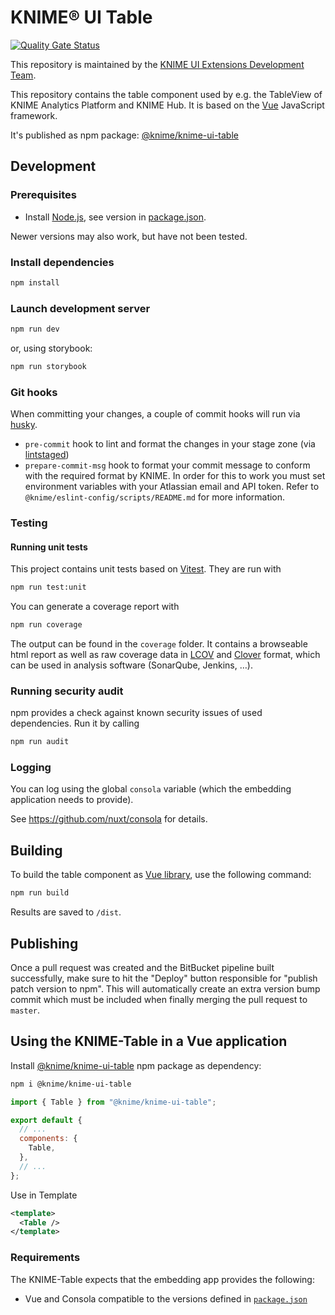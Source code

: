 # KNIME® UI Table

[![Quality Gate Status](https://sonarcloud.io/api/project_badges/measure?project=KNIME_knime-ui-table&metric=alert_status)](https://sonarcloud.io/summary/new_code?id=KNIME_knime-ui-table)

This repository is maintained by the [KNIME UI Extensions Development Team](mailto:team-ui-extensions@knime.com).

This repository contains the table component used by e.g. the TableView of KNIME Analytics Platform and KNIME Hub. It is based on the [Vue] JavaScript framework.

It's published as npm package: [@knime/knime-ui-table]

## Development

### Prerequisites

- Install [Node.js][node], see version in [package.json](package.json).

Newer versions may also work, but have not been tested.

### Install dependencies

```sh
npm install
```

### Launch development server

```sh
npm run dev
```

or, using storybook:

```sh
npm run storybook
```

### Git hooks

When committing your changes, a couple of commit hooks will run via [husky].

- `pre-commit` hook to lint and format the changes in your stage zone (via [lintstaged])
- `prepare-commit-msg` hook to format your commit message to conform with the required format by KNIME. In order for this to work you must set environment variables with your Atlassian email and API token. Refer to `@knime/eslint-config/scripts/README.md` for more information.

### Testing

#### Running unit tests

This project contains unit tests based on [Vitest].
They are run with

```sh
npm run test:unit
```

You can generate a coverage report with

```sh
npm run coverage
```

The output can be found in the `coverage` folder. It contains a browseable html report as well as raw coverage data in
[LCOV] and [Clover] format, which can be used in analysis software (SonarQube, Jenkins, …).

### Running security audit

npm provides a check against known security issues of used dependencies. Run it by calling

```sh
npm run audit
```

### Logging

You can log using the global `consola` variable (which the embedding application needs to provide).

See https://github.com/nuxt/consola for details.

## Building

To build the table component as [Vue library], use the following command:

```sh
npm run build
```

Results are saved to `/dist`.

## Publishing

Once a pull request was created and the BitBucket pipeline built successfully, make sure to hit the "Deploy" button responsible for "publish patch version to npm". This will automatically create an extra version bump commit which must be included when finally merging the pull request to `master`.

## Using the KNIME-Table in a Vue application

Install [@knime/knime-ui-table] npm package as dependency:

```sh
npm i @knime/knime-ui-table
```

```js
import { Table } from "@knime/knime-ui-table";

export default {
  // ...
  components: {
    Table,
  },
  // ...
};
```

Use in Template

```xml
<template>
  <Table />
</template>
```

### Requirements

The KNIME-Table expects that the embedding app provides the following:

- Vue and Consola compatible to the versions defined in [`package.json`](package.json)

[Vue]: https://vuejs.org/
[node]: https://knime-com.atlassian.net/wiki/spaces/SPECS/pages/905281540/Node.js+Installation
[Vue library]: https://vitejs.dev/guide/build.html#library-mode
[Vitest]: https://vitest.dev/
[lcov]: https://github.com/linux-test-project/lcov
[clover]: http://openclover.org/
[@knime/knime-ui-table]: https://www.npmjs.com/package/@knime/knime-ui-table
[husky]: https://www.npmjs.com/package/husky
[lintstaged]: https://github.com/okonet/lint-staged
